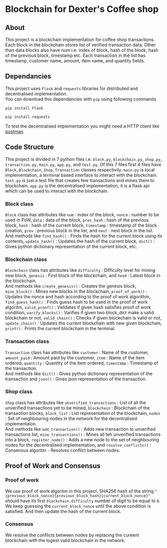 # Blockchain for Dexter's Coffee shop
## About
This project is a blockchain implementation for coffee shop transactions. <br>
Each block in the blockchain stores list of verified transaction data. Other than data blocks also have num i.e. index of block, hash of the block, hash of the previous block, timestamp etc. Each transaction in the list has timestamp, customer name, amount, item name, and quantity fields. 

## Dependancies
This project uses `Flask` and `requests` libraries for distributed and decentralised implementation. <br> 
You can download this dependancies with `pip` using following commands
```
pip install Flask
```
```
pip install requests
```
To test the decentralised implementation you might need a HTTP client like [postman](https://www.postman.com/).

## Code Structure
This project is divided in 7 python files i.e. `block.py`, `blockchain.py`, `shop.py`, `transaction.py`, `main.py`, `app.py`, and `test.py`. Of this 7 files first 4 files have `Block`, `Blockchain`, `Shop`, `Transaction` classes respectivily. `main.py` is local implementation, a terminal based interface to interact with the blockchain. `test.py` is just a test file that creates few transactions and mines them to blockchain. `app.py` is the decentralised implementation, it is a flask api which can be used to interact with the blockchain.

### Block class
`Block` class has attributes like `num` : index of the block, `nonce` : number to be used in PoW, `data` : data of the block, `prev_hash` : hash of the previous block, `hash` : hash of the current block, `timestamp` : timestamp of the block creation, `prev` : previous block in the list, and `next` : next block in the list. <br>
And methods like `find_hash()` : Finds the hash for the current block using its contents, `update_hash()` : Updates the hash of the current block, `dict()` : Gives python dictionary representation of the current block, etc.

### Blockchain class
`Blockchain` class has attributes like `difficulty` : Difficulty level for mining new block, `genesis` : First block of the blockchain, and `head` : Latest block in the blockchain. <br>
And methods like `create_genesis()` : Creates the genesis block, `mine_block()` : Mines new blocks in the blockchain, `proof_of_work()` : Updates the nonce and hash according to the proof of work algorithm, `find_guess_hash()` : Finds guess hash to be used in the proof of work algoritm, `valid_proof()` : Validates if given hash satisfies proof of work condition, `varify_blocks()` : Varifies if given two block_dict make a valid blockchain or not, `valid_chain()` : Checks if given blockchain is valid or not, `update_chain()` : Updates the current blockchain with new given blockchain, `print()` : Prints the current blockchain in the terminal.

### Transaction class
`Transaction` class has attributes like `customer` : Name of the customer, `amount_paid` : Amount paid by the customer, `item` : Name of the item ordered, `quantity` : Quantity of the item ordered, `timestamp` : Timestamp of the transaction. <br>
And methods like `dict()` : Gives python dictionary representation of the transaction and `json()` : Gives json representation of the transaction.

### Shop class
`Shop` class has attributes like `unverified_transactions` : List of all the unverified transactions yet to be mined, `blockchain` : Blockchain of the transaction blocks, `block_list` : List representation of the blockchain, `nodes` : Set of neighbouring nodes in the network for the decentralised implementaion. <br>
And methods like `add_transaction()` : Adds new transaction to unverified transactions list, `mine_transactions()` : Mines all teh unverified transactions into a block, `register_node()` : Adds a new node to the set of neighbouring nodes for the decentralised implementation, and `resolve_conflicts()` : Consensus algoritm - Resolves conflict between nodes.

## Proof of Work and Consensus 
### Proof of work
We use proof of work algoritm in this project. SHA256 hash of the string `"{previous_block_nonce}{previous_block_hash}{current_block_nonce}"` should have its first `blockchain.difficulty` number of digit to be equal to `0`. We keep guessing the `current_block_nonce` until the above condition is satisfied. And then update the hash of the current block.
### Consensus
We resolve the conflicts between nodes by replacing the cureent blockchain with the logest valid blockchain in the network.
